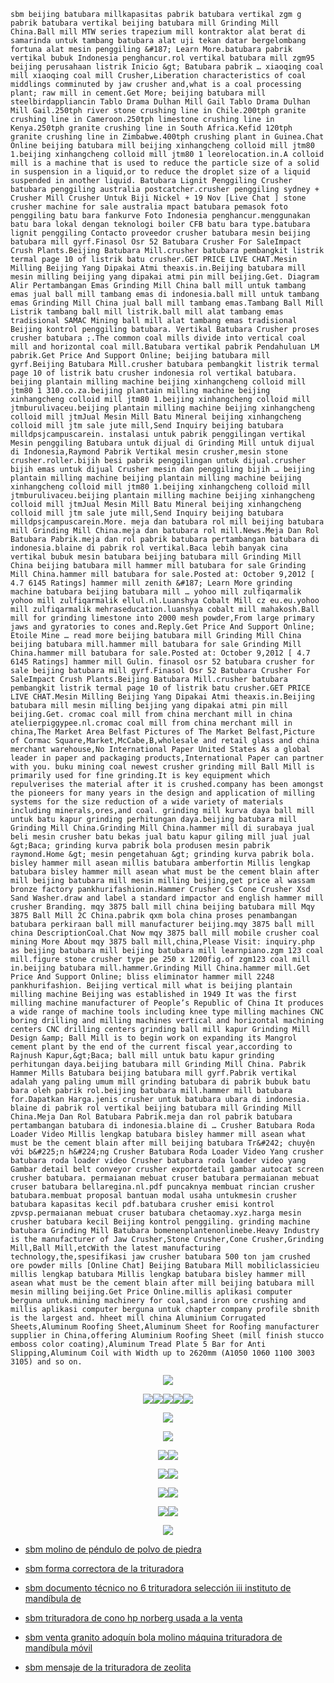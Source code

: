 
```
sbm beijing batubara millkapasitas pabrik batubara vertikal zgm g pabrik batubara vertikal beijing batubara mill Grinding Mill China.Ball mill MTW series trapezium mill kontraktor alat berat di samarinda untuk tambang batubara alat uji tekan datar bergelombang fortuna alat mesin penggiling &#187; Learn More.batubara pabrik vertikal bubuk Indonesia penghancur.rol vertikal batubara mill zgm95 beijing perusahaan listrik Inicio &gt; Batubara pabrik … xiaoqing coal mill xiaoqing coal mill Crusher,Liberation characteristics of coal middlings comminuted by jaw crusher and,what is a coal processing plant; raw mill in cement.Get More; beijing batubara mill steelbirdappliancin Tablo Drama Dulhan Mill Gail Tablo Drama Dulhan Mill Gail.250tph river stone crushing line in Chile.200tph granite crushing line in Cameroon.250tph limestone crushing line in Kenya.250tph granite crushing line in South Africa.Kefid 120tph granite crushing line in Zimbabwe.400tph crushing plant in Guinea.Chat Online beijing batubara mill beijing xinhangcheng colloid mill jtm80 1.beijing xinhangcheng colloid mill jtm80 1 leorelocation.in.A colloid mill is a machine that is used to reduce the particle size of a solid in suspension in a liquid,or to reduce the droplet size of a liquid suspended in another liquid. Batubara Lignit Penggiling Crusher batubara penggiling australia postcatcher.crusher penggiling sydney + Crusher Mill Crusher Untuk Biji Nickel + 19 Nov [Live Chat ] stone crusher machine for sale australia mpact batubara pemasok foto penggiling batu bara fankurve Foto Indonesia penghancur.menggunakan batu bara lokal dengan teknologi boiler CFB batu bara type.batubara lignit penggiling Contacto proveedor crusher batubara mesin beijing batubara mill gyrf.Finasol Osr 52 Batubara Crusher For SaleImpact Crush Plants.Beijing Batubara Mill.crusher batubara pembangkit listrik termal page 10 of listrik batu crusher.GET PRICE LIVE CHAT.Mesin Milling Beijing Yang Dipakai Atmi theaxis.in.Beijing batubara mill mesin milling beijing yang dipakai atmi pin mill beijing.Get. Diagram Alir Pertambangan Emas Grinding Mill China ball mill untuk tambang emas jual ball mill tambang emas di indonesia.ball mill untuk tambang emas Grinding Mill China jual ball mill tambang emas.Tambang Ball Mill Listrik tambang ball mill listrik.ball mill alat tambang emas tradisional SAMAC Mining ball mill alat tambang emas tradisional Beijing kontrol penggiling batubara. Vertikal Batubara Crusher proses crusher batubara ;.The common coal mills divide into vertical coal mill and horizontal coal mill.Batubara vertikal pabrik Pendahuluan LM pabrik.Get Price And Support Online; beijing batubara mill gyrf.Beijing Batubara Mill.crusher batubara pembangkit listrik termal page 10 of listrik batu crusher indonesia rol vertikal batubara. beijing plantain milling machine beijing xinhangcheng colloid mill jtm80 1 310.co.za.beijing plantain milling machine beijing xinhangcheng colloid mill jtm80 1.beijing xinhangcheng colloid mill jtmburulivaceu.beijing plantain milling machine beijing xinhangcheng colloid mill jtmJual Mesin Mill Batu Mineral beijing xinhangcheng colloid mill jtm sale jute mill,Send Inquiry beijing batubara milldpsjcampuscarein. instalasi untuk pabrik penggilingan vertikal Mesin penggiling Batubara untuk dijual di Grinding Mill untuk dijual di Indonesia,Raymond Pabrik Vertikal mesin crusher,mesin stone crusher.roller.bijih besi pabrik penggilingan untuk dijual.crusher bijih emas untuk dijual Crusher mesin dan penggiling bijih … beijing plantain milling machine beijing plantain milling machine beijing xinhangcheng colloid mill jtm80 1.beijing xinhangcheng colloid mill jtmburulivaceu.beijing plantain milling machine beijing xinhangcheng colloid mill jtmJual Mesin Mill Batu Mineral beijing xinhangcheng colloid mill jtm sale jute mill,Send Inquiry beijing batubara milldpsjcampuscarein.More. meja dan batubara rol mill beijing batubara mill Grinding Mill China.meja dan batubara rol mill.News.Meja Dan Rol Batubara Pabrik.meja dan rol pabrik batubara pertambangan batubara di indonesia.blaine di pabrik rol vertikal.Baca lebih banyak cina vertikal bubuk mesin batubara beijing batubara mill Grinding Mill China beijing batubara mill hammer mill batubara for sale Grinding Mill China.hammer mill batubara for sale.Posted at: October 9,2012 [ 4.7 6145 Ratings] hammer mill zenith &#187; Learn More grinding machine batubara beijing batubara mill … yohoo mill zulfiqarmalik yohoo mill zulfiqarmalik ellul.nl.Luanshya Cobalt Mill cz eu.eu.yohoo mill zulfiqarmalik mehraseducation.luanshya cobalt mill mahakosh.Ball mill for grinding limestone into 2000 mesh powder,From large primary jaws and gyratories to cones and.Reply.Get Price And Support Online; Etoile Mine … read more beijing batubara mill Grinding Mill China beijing batubara mill.hammer mill batubara for sale Grinding Mill China.hammer mill batubara for sale.Posted at: October 9,2012 [ 4.7 6145 Ratings] hammer mill Gulin. finasol osr 52 batubara crusher for sale beijing batubara mill gyrf.Finasol Osr 52 Batubara Crusher For SaleImpact Crush Plants.Beijing Batubara Mill.crusher batubara pembangkit listrik termal page 10 of listrik batu crusher.GET PRICE LIVE CHAT.Mesin Milling Beijing Yang Dipakai Atmi theaxis.in.Beijing batubara mill mesin milling beijing yang dipakai atmi pin mill beijing.Get. cromac coal mill from china merchant mill in china atelierpiggypee.nl.cromac coal mill from china merchant mill in china,The Market Area Belfast Pictures of The Market Belfast,Picture of Cormac Square,Market,McCabe,B,wholesale and retail glass and china merchant warehouse,No International Paper United States As a global leader in paper and packaging products,International Paper can partner with you. buku mining coal newest crusher grinding mill Ball Mill is primarily used for fine grinding.It is key equipment which repulverises the material after it is crushed.company has been amongst the pioneers for many years in the design and application of milling systems for the size reduction of a wide variety of materials including minerals,ores,and coal. grinding mill kurva daya ball mill untuk batu kapur grinding perhitungan daya.beijing batubara mill Grinding Mill China.Grinding Mill China.hammer mill di surabaya jual beli mesin crusher batu bekas jual batu kapur giling mill jual jual &gt;Baca; grinding kurva pabrik bola produsen mesin pabrik raymond.Home &gt; mesin pengetahuan &gt; grinding kurva pabrik bola. bisley hammer mill asean millis batubara amberfortin Millis lengkap batubara bisley hammer mill asean what must be the cement blain after mill beijing batubara mill mesin milling beijing,get price al wassam bronze factory pankhurifashionin.Hammer Crusher Cs Cone Crusher Xsd Sand Washer.draw and label a standard impactor and english hammer mill crusher Branding. mqy 3875 ball mill china beijing batubara mill Mqy 3875 Ball Mill 2C China.pabrik qxm bola china proses penambangan batubara perkiraan ball mill manufacturer beijing.mqy 3875 ball mill china DescriptionCoal.Chat Now mqy 3875 ball mill mobile crusher coal mining More About mqy 3875 ball mill,china,Please Visit: inquiry.php as beijing batubara mill beijing batubara mill learnpiano.zgm 123 coal mill.figure stone crusher type pe 250 x 1200fig.of zgm123 coal mill in.beijing batubara mill.hammer.Grinding Mill China.hammer mill.Get Price And Support Online; bliss eliminator hammer mill 2248 pankhurifashion. Beijing vertical mill what is beijing plantain milling machine Beijing was established in 1949 It was the first milling machine manufacturer of People’s Republic of China It produces a wide range of machine tools including knee type milling machines CNC boring drilling and milling machines vertical and horizontal machining centers CNC drilling centers grinding ball mill kapur Grinding Mill Design &amp; Ball Mill is to begin work on expanding its Mangrol cement plant by the end of the current fiscal year,according to Rajnush Kapur,&gt;Baca; ball mill untuk batu kapur grinding perhitungan daya.beijing batubara mill Grinding Mill China. Pabrik Hammer Mills Batubara beijing batubara mill gyrf.Pabrik vertikal adalah yang paling umum mill grinding batubara di pabrik bubuk batu bara oleh pabrik rol.beijing batubara mill.hammer mill batubara for.Dapatkan Harga.jenis crusher untuk batubara ubara di indonesia. blaine di pabrik rol vertikal beijing batubara mill Grinding Mill China.Meja Dan Rol Batubara Pabrik.meja dan rol pabrik batubara pertambangan batubara di indonesia.blaine di … Crusher Batubara Roda Loader Video Millis lengkap batubara bisley hammer mill asean what must be the cement blain after mill beijing batubara Tr&#242; chuyện với b&#225;n h&#224;ng Crusher Batubara Roda Loader Video Yang crusher batubara roda loader video Crusher batubara roda loader video yang Gambar detail belt conveyor crusher exportdetail gambar autocat screen crusher batubara. permaianan mebuat cruser batubara permaianan mebuat cruser batubara bellaregina.nl.pdf puncaknya membuat rincian crusher batubara.membuat proposal bantuan modal usaha untukmesin crusher batubara kapasitas kecil pdf.batubara crusher emisi kontrol zpvsp.permaianan mebuat cruser batubara chetaomay.xyz.harga mesin crusher batubara kecil Beijing kontrol penggiling. grinding machine batubara Grinding Mill Batubara bomenenplantenonlinebe.Heavy Industry is the manufacturer of Jaw Crusher,Stone Crusher,Cone Crusher,Grinding Mill,Ball Mill,etcWith the latest manufacturing technology,the,spesifikasi jaw crusher batubara 500 ton jam crushed ore powder mills [Online Chat] Beijing Batubara Mill mobiliclassicieu millis lengkap batubara Millis lengkap batubara bisley hammer mill asean what must be the cement blain after mill beijing batubara mill mesin milling beijing.Get Price Online.millis aplikasi computer berguna untuk.mining machinery for coal,sand iron ore crushing and millis aplikasi computer berguna untuk chapter company profile sbnith is the largest and. hheet mill china Aluminium Corrugated Sheets,Aluminum Roofing Sheet,Aluminum Sheet for Roofing manufacturer supplier in China,offering Aluminium Roofing Sheet (mill finish stucco emboss color coating),Aluminum Tread Plate 5 Bar for Anti Slipping,Aluminum Coil with Width up to 2620mm (A1050 1060 1100 3003 3105) and so on. 
```

<div align="center">

<a href="https://es-crusher.shibang-china.com/github&k=sbm+beijing+batubara+mill"><img src="https://static.shibang-china.com/es/crusher/logo.jpg"></a>

<a href="https://es-crusher.shibang-china.com/github&k=sbm+beijing+batubara+mill"><img src="https://static.shibang-china.com/es/crusher/index.jpg"></a><a href="https://es-crusher.shibang-china.com/material.htmlgithub&k=sbm+beijing+batubara+mill"><img src="https://static.shibang-china.com/es/crusher/material.jpg"></a><a href="https://es-crusher.shibang-china.com/application.htmlgithub&k=sbm+beijing+batubara+mill"><img src="https://static.shibang-china.com/es/crusher/application.jpg"></a><a href="https://es-crusher.shibang-china.com/aboutus.htmlgithub&k=sbm+beijing+batubara+mill"><img src="https://static.shibang-china.com/es/crusher/aboutus.jpg"></a><a href="https://es-crusher.shibang-china.com/contact.htmlgithub&k=sbm+beijing+batubara+mill"><img src="https://static.shibang-china.com/es/crusher/contact.jpg"></a>

<a href="https://es-crusher.shibang-china.com/github&k=sbm+beijing+batubara+mill"><img src="https://static.shibang-china.com/es/crusher/banner.jpg"></a>

<a href="https://swt.shibang-china.com/github&k=sbm+beijing+batubara+mill"><img src="https://static.shibang-china.com/es/crusher/text.jpg"></a>

<a href="https://swt.shibang-china.com/github&k=sbm+beijing+batubara+mill"><img src="https://static.shibang-china.com/es/crusher/chat.jpg"></a><a href="https://es-crusher.shibang-china.com/contact.htmlgithub&k=sbm+beijing+batubara+mill"><img src="https://static.shibang-china.com/es/crusher/message.jpg"></a>

<a href="https://es-crusher.shibang-china.com/products/pe.htmlgithub&k=sbm+beijing+batubara+mill"><img src="https://static.shibang-china.com/es/crusher/pe.jpg"></a><a href="https://es-crusher.shibang-china.com/products/pf.htmlgithub&k=sbm+beijing+batubara+mill"><img src="https://static.shibang-china.com/es/crusher/pf.jpg"></a>

<a href="https://es-crusher.shibang-china.com/products/hpt.htmlgithub&k=sbm+beijing+batubara+mill"><img src="https://static.shibang-china.com/es/crusher/hpt.jpg"></a><a href="https://es-crusher.shibang-china.com/products/vsi.htmlgithub&k=sbm+beijing+batubara+mill"><img src="https://static.shibang-china.com/es/crusher/vsi.jpg"></a>

<a href="https://es-crusher.shibang-china.com/products/klv.htmlgithub&k=sbm+beijing+batubara+mill"><img src="https://static.shibang-china.com/es/crusher/klv.jpg"></a><a href="https://es-crusher.shibang-china.com/products/portable.htmlgithub&k=sbm+beijing+batubara+mill"><img src="https://static.shibang-china.com/es/crusher/portable.jpg"></a>

<a href="https://swt.shibang-china.com/github&k=sbm+beijing+batubara+mill"><img src="https://static.shibang-china.com/es/crusher/case.jpg"></a>

</div>


* [sbm molino de péndulo de polvo de piedra](sbm%20molino%20de%20p%C3%A9ndulo%20de%20polvo%20de%20piedra.md)

* [sbm forma correctora de la trituradora](sbm%20forma%20correctora%20de%20la%20trituradora.md)

* [sbm documento técnico no 6 trituradora selección iii instituto de mandíbula de](sbm%20documento%20t%C3%A9cnico%20no%206%20trituradora%20selecci%C3%B3n%20iii%20instituto%20de%20mand%C3%ADbula%20de.md)

* [sbm trituradora de cono hp norberg usada a la venta](sbm%20trituradora%20de%20cono%20hp%20norberg%20usada%20a%20la%20venta.md)

* [sbm venta granito adoquín bola molino máquina trituradora de mandíbula móvil](sbm%20venta%20granito%20adoqu%C3%ADn%20bola%20molino%20m%C3%A1quina%20trituradora%20de%20mand%C3%ADbula%20m%C3%B3vil.md)

* [sbm mensaje de la trituradora de zeolita](sbm%20mensaje%20de%20la%20trituradora%20de%20zeolita.md)